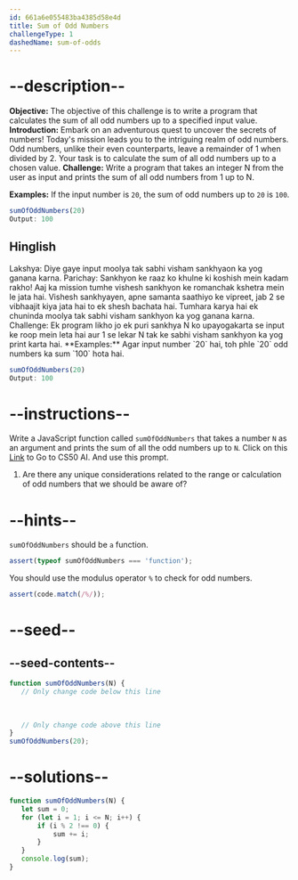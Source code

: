 ```yaml
---
id: 661a6e055483ba4385d58e4d
title: Sum of Odd Numbers
challengeType: 1
dashedName: sum-of-odds
---
```


# --description--
**Objective:** The objective of this challenge is to write a program that calculates the sum of all odd numbers up to a specified input value.
**Introduction:** Embark on an adventurous quest to uncover the secrets of numbers! Today's mission leads you to the intriguing realm of odd numbers. Odd numbers, unlike their even counterparts, leave a remainder of 1 when divided by 2. Your task is to calculate the sum of all odd numbers up to a chosen value.
**Challenge:** Write a program that takes an integer N from the user as input and prints the sum of all odd numbers from 1 up to N.

**Examples:**
If the input number is `20`, the sum of odd numbers up to `20` is `100`.

```js
sumOfOddNumbers(20) 
Output: 100
```

<h2>Hinglish</h2>
Lakshya: Diye gaye input moolya tak sabhi visham sankhyaon ka yog ganana karna.
Parichay: Sankhyon ke raaz ko khulne ki koshish mein kadam rakho! Aaj ka mission tumhe vishesh sankhyon ke romanchak kshetra mein le jata hai. Vishesh sankhyayen, apne samanta saathiyo ke vipreet, jab 2 se vibhaajit kiya jata hai to ek shesh bachata hai. Tumhara karya hai ek chuninda moolya tak sabhi visham sankhyon ka yog ganana karna.
Challenge: Ek program likho jo ek puri sankhya N ko upayogakarta se input ke roop mein leta hai aur 1 se lekar N tak ke sabhi visham sankhyon ka yog print karta hai.
**Examples:**
Agar input number `20` hai, toh phle `20` odd numbers ka sum `100` hota hai.

```js
sumOfOddNumbers(20) 
Output: 100
```


# --instructions--
Write a JavaScript function called `sumOfOddNumbers` that takes a number `N` as an argument and prints the sum of all the odd numbers up to `N`.
Click on this <a href= "https://cs50.ai/chat">Link</a> to Go to CS50 AI.
And use this prompt.

1. Are there any unique considerations related to the range or calculation of odd numbers that we should be aware of?

# --hints--
`sumOfOddNumbers` should be `a` function.

```js
assert(typeof sumOfOddNumbers === 'function');
```

You should use the modulus operator `%` to check for odd numbers.

```js
assert(code.match(/%/));
```

# --seed--
## --seed-contents--

```js
function sumOfOddNumbers(N) {
   // Only change code below this line
   
   
   
   // Only change code above this line
}
sumOfOddNumbers(20);
```

# --solutions--

```js
function sumOfOddNumbers(N) {
   let sum = 0;
   for (let i = 1; i <= N; i++) {
       if (i % 2 !== 0) {
           sum += i;
       }
   }
   console.log(sum);
}
```

